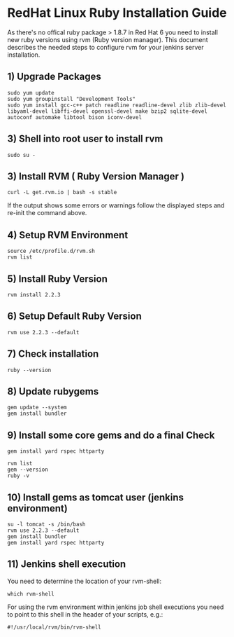 # RedHat Linux Ruby Installation Guide

As there's no offical ruby package > 1.8.7 in Red Hat 6 you need to install new ruby versions using rvm (Ruby version manager).
This document describes the needed steps to configure rvm for your jenkins server installation.

## 1) Upgrade Packages
    sudo yum update
    sudo yum groupinstall "Development Tools"
    sudo yum install gcc-c++ patch readline readline-devel zlib zlib-devel libyaml-devel libffi-devel openssl-devel make bzip2 sqlite-devel autoconf automake libtool bison iconv-devel

## 3) Shell into root user to install rvm
    sudo su -

## 3) Install RVM ( Ruby Version Manager )
    curl -L get.rvm.io | bash -s stable

If the output shows some errors or warnings follow the displayed steps and re-init the command above.

## 4) Setup RVM Environment
    source /etc/profile.d/rvm.sh
    rvm list

## 5) Install Ruby Version
    rvm install 2.2.3

## 6) Setup Default Ruby Version
    rvm use 2.2.3 --default

## 7) Check installation
    ruby --version

## 8) Update rubygems
    gem update --system
    gem install bundler

## 9) Install some core gems and do a final Check
    gem install yard rspec httparty

    rvm list
    gem --version
    ruby -v

## 10) Install gems as tomcat user (jenkins environment)
    su -l tomcat -s /bin/bash
    rvm use 2.2.3 --default
    gem install bundler
    gem install yard rspec httparty

## 11) Jenkins shell execution

You need to determine the location of your rvm-shell:

    which rvm-shell

For using the rvm environment within jenkins job shell executions you need to point to this shell in the header of your scripts, e.g.:

````
#!/usr/local/rvm/bin/rvm-shell
````
